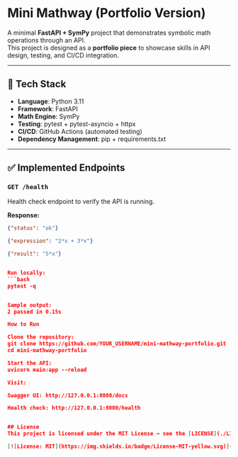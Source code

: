 # Mini Mathway (Portfolio Version)

A minimal **FastAPI + SymPy** project that demonstrates symbolic math operations through an API.  
This project is designed as a **portfolio piece** to showcase skills in API design, testing, and CI/CD integration.

---

## 🚀 Tech Stack
- **Language**: Python 3.11  
- **Framework**: FastAPI  
- **Math Engine**: SymPy  
- **Testing**: pytest + pytest-asyncio + httpx  
- **CI/CD**: GitHub Actions (automated testing)  
- **Dependency Management**: pip + requirements.txt  

---

## ✅ Implemented Endpoints

### `GET /health`
Health check endpoint to verify the API is running.  

**Response:**
```json
{"status": "ok"}

{"expression": "2*x + 3*x"}

{"result": "5*x"}


Run locally:
```bash
pytest -q　


Sample output:
2 passed in 0.15s

How to Run

Clone the repository:
git clone https://github.com/YOUR_USERNAME/mini-mathway-portfolio.git
cd mini-mathway-portfolio

Start the API:
uvicorn main:app --reload

Visit:

Swagger UI: http://127.0.0.1:8000/docs

Health check: http://127.0.0.1:8000/health


## License
This project is licensed under the MIT License – see the [LICENSE](./LICENSE) file for details.

[![License: MIT](https://img.shields.io/badge/License-MIT-yellow.svg)](./LICENSE)

